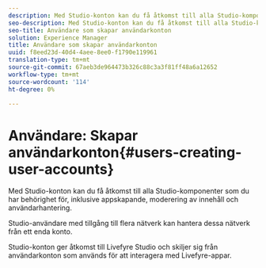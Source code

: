 ```yaml
---
description: Med Studio-konton kan du få åtkomst till alla Studio-komponenter som du har behörighet för, inklusive appskapande, moderering av innehåll och användarhantering.
seo-description: Med Studio-konton kan du få åtkomst till alla Studio-komponenter som du har behörighet för, inklusive appskapande, moderering av innehåll och användarhantering.
seo-title: Användare som skapar användarkonton
solution: Experience Manager
title: Användare som skapar användarkonton
uuid: f8eed23d-40d4-4aee-8ee0-f1790e119961
translation-type: tm+mt
source-git-commit: 67aeb3de964473b326c88c3a3f81ff48a6a12652
workflow-type: tm+mt
source-wordcount: '114'
ht-degree: 0%

---
```



# Användare: Skapar användarkonton{#users-creating-user-accounts}

Med Studio-konton kan du få åtkomst till alla Studio-komponenter som du har behörighet för, inklusive appskapande, moderering av innehåll och användarhantering.

Studio-användare med tillgång till flera nätverk kan hantera dessa nätverk från ett enda konto.

Studio-konton ger åtkomst till Livefyre Studio och skiljer sig från användarkonton som används för att interagera med Livefyre-appar.
